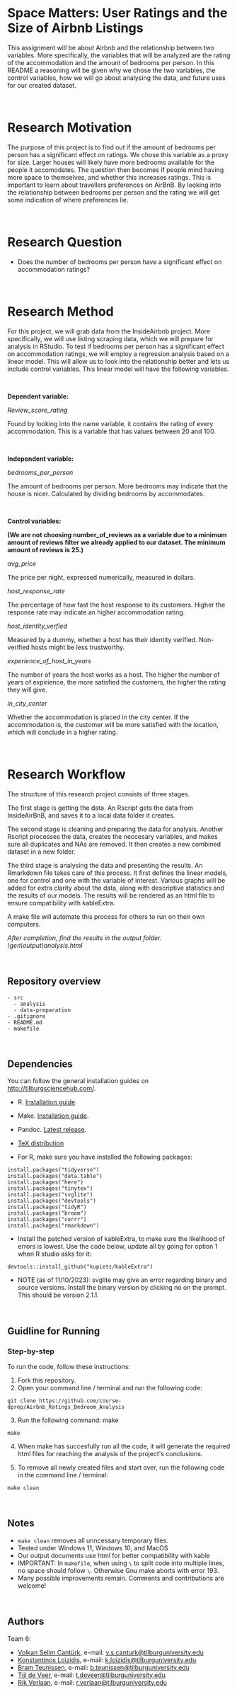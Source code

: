 
# Space Matters: User Ratings and the Size of Airbnb Listings

This assignment will be about Airbnb and the relationship between two variables. More specifically, the variables that will be analyzed are the rating of the accommodation and the amount of bedrooms per person. In this README a reasoning will be given why we chose the two variables, the control variables, how we will go about analysing the data, and future uses for our created dataset.

<br>

# Research Motivation

The purpose of this project is to find out if the amount of bedrooms per person has a significant effect on ratings. We chose this variable as a proxy for size. Larger houses will likely have more bedrooms available for the people it accomodates. The question then becomes if people mind having more space to themselves, and whether this increases ratings. This is important to learn about travellers preferences on AirBnB. By looking into the relationship between bedrooms per person and the rating we will get some indication of where preferences lie.

<br>

# Research Question

- Does the number of bedrooms per person have a significant effect on accommodation ratings?

<br>

# Research Method

For this project, we will grab data from the InsideAirbnb project. More specifically, we will use listing scraping data, which we will prepare for analysis in RStudio. To test if bedrooms per person has a significant effect on accommodation ratings, we will employ a regression analysis based on a linear model. This will allow us to look into the relationship better and lets us include control variables. This linear model will have the following variables.

<br>

**Dependent variable:**

*Review_score_rating*

Found by looking into the name variable, it contains the rating of every accommodation. This is a variable that has values between 20 and 100. 

<br>

**Independent variable:**

*bedrooms_per_person*
    
The amount of bedrooms per person. More bedrooms may indicate that the house is nicer. Calculated by dividing bedrooms by accommodates.

<br>

**Control variables:**

**(We are not choosing number_of_reviews as a variable due to a minimum amount of reviews filter we already applied to our dataset. The minimum amount of reviews is 25.)**

*avg_price*

The price per night, expressed numerically, measured in dollars.

*host_response_rate*

The percentage of how fast the host response to its customers. Higher the response rate may indicate an higher accommodation rating.

*host_identity_verfied*

Measured by a dummy, whether a host has their identity verified. Non-verified hosts might be less trustworthy.

*experience_of_host_in_years*

The number of years the host works as a host. The higher the number of years of expirience, the more satisfied the customers, the higher the rating they will give.

*in_city_center*

Whether the accommodation is placed in the city center. If the accommodation is, the customer will be more satisfied with the location, which will conclude in a higher rating.
    
<br>

# Research Workflow

The structure of this research project consists of three stages. 

The first stage is getting the data. An Rscript gets the data from InsideAirBnB, and saves it to a local data folder it creates. 

The second stage is cleaning and preparing the data for analysis. Another Rscript processes the data, creates the neccesary variables, and makes sure all duplicates and NAs are removed. It then creates a new combined dataset in a new folder.

The third stage is analysing the data and presenting the results. An Rmarkdown file takes care of this process. It first defines the linear models, one for control and one with the variable of interest. Various graphs will be added for extra clarity about the data, along with descriptive statistics and the results of our models. The results will be rendered as an html file to ensure compatibility with kableExtra.

A make file will automate this process for others to run on their own computers.

*After completion, find the results in the output folder. \gen\output\analysis.html*

<br>

## Repository overview

```
- src
  - analysis
  - data-preparation
- .gitignore
- README.md
- makefile
```
<br>

## Dependencies

You can follow the general installation guides on http://tilburgsciencehub.com/.

- R. [Installation guide](https://tilburgsciencehub.com/building-blocks/configure-your-computer/statistics-and-computation/r/).
- Make. [Installation guide](https://tilburgsciencehub.com/building-blocks/configure-your-computer/automation-and-workflows/make/).
- Pandoc. [Latest release](https://pandoc.org/installing.html).
- [TeX distribution](https://tilburgsciencehub.com/get/latex/?utm_campaign=referral-short)

- For R, make sure you have installed the following packages:

```
install.packages("tidyverse")
install.packages("data.table")
install.packages("here")
install.packages("tinytex")
install.packages("svglite")
install.packages("devtools")
install.packages("tidyR")
install.packages("broom")
install.packages("corrr")
install.packages("rmarkdown")
```

- Install the patched version of kableExtra, to make sure the likelihood of errors is lowest. Use the code below, update all by going for option 1 when R studio asks for it:

```
devtools::install_github("kupietz/kableExtra")
```

- NOTE (as of 11/10/2023): svglite may give an error regarding binary and source versions. Install the binary version by clicking no on the prompt. This should be version 2.1.1.

<br>

## Guidline for Running 
### Step-by-step
To run the code, follow these instructions:
1. Fork this repository.
2. Open your command line / terminal and run the following code:
```
git clone https://github.com/course-dprep/Airbnb_Ratings_Bedroom_Analysis
```
3. Run the following command: make
```
make
```
4. When make has succesfully run all the code, it will generate the required html files for reaching the analysis of the project's conclusions.

5. To remove all newly created files and start over, run the following code in the command line / terminal: 
```
make clean
```

<br>

## Notes
- `make clean` removes all unncessary temporary files. 
- Tested under Windows 11, Windows 10, and MacOS
- Our output documents use html for better compatibility with kable
- IMPORTANT: In `makefile`, when using `\` to split code into multiple lines, no space should follow `\`. Otherwise Gnu make aborts with error 193. 
- Many possible improvements remain. Comments and contributions are welcome!

<br>

## Authors
Team 6: 
- [Volkan Selim Cantürk](https://github.com/vscanturk),        e-mail: v.s.canturk@tilburguniversity.edu 
- [Konstantinos Loizidis](https://github.com/Dinos-Ano),           e-mail: k.loizidis@tilburguniversity.edu 
- [Bram Teunissen](https://github.com/bram-teunissen),        e-mail: b.teunissen@tilburguniversity.edu
- [Tijl de Veer](https://github.com/TijldeVeer),     e-mail: t.deveer@tilburguniversity.edu 
- [Rik Verlaan](https://github.com/rikverlaan),         e-mail: r.verlaan@tilburguniversity.edu 

